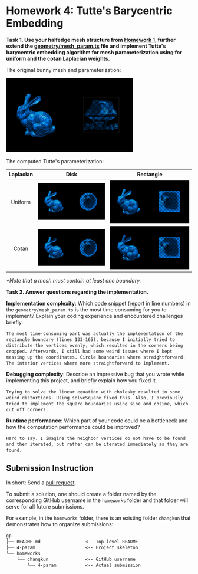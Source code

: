 # Homework 4: Tutte's Barycentric Embedding

**Task 1. Use your halfedge mesh structure from [Homework 1](../1-halfedge/README.md), further extend the [geometry/mesh_param.ts](./src/geometry/mesh_param.ts) file and implement Tutte's barycentric embedding algorithm for mesh parameterization using for **uniform** and the **cotan** Laplacian weights.**

The original bunny mesh and parameterization:

<img src="./assets/original.png" height="200"/>

The computed Tutte's parameterization:

|Laplacian|Disk|Rectangle|
|:--:|:--:|:--:|
|Uniform|![](./assets/uniform-disk.png)|![](./assets/uniform-rect.png)|
|Cotan|![](./assets/cotan-disk.png)|![](./assets/cotan-rect.png)|

_*Note that a mesh must contain at least one boundary._

**Task 2. Answer questions regarding the implementation.**

**Implementation complexity**: Which code snippet (report in line numbers) in the `geometry/mesh_param.ts` is the most time consuming for you to implement? Explain your coding experience and encountered challenges briefly.

```
The most time-consuming part was actually the implementation of the rectangle boundary (lines 133-165), because I initially tried to distribute the vertices evenly, which resulted in the corners being cropped. Afterwards, I still had some weird issues where I kept messing up the coordinates. Circle boundaries where straightforward. The interior vertices where more straightforward to implement. 
```

**Debugging complexity**: Describe an impressive bug that you wrote while implementing this project, and briefly explain how you fixed it.

```
Trying to solve the linear equation with cholesky resulted in some weird distortions. Using solveSquare fixed this. Also, I previously tried to implement the square boundaries using sine and cosine, which cut off corners.
```

**Runtime performance**: Which part of your code could be a bottleneck and how the computation performance could be improved?

```
Hard to say. I imagine the neighbor vertices do not have to be found and then iterated, but rather can be iterated immediately as they are found.
```

## Submission Instruction

In short: Send a [pull request](https://github.com/mimuc/gp/pulls).

To submit a solution, one should create a folder named by the corresponding GitHub username in the `homeworks` folder and that folder will serve for all future submissions.

For example, in the `homeworks` folder, there is an existing folder `changkun`
that demonstrates how to organize submissions:

```
gp
├── README.md                 <-- Top level README
├── 4-param                   <-- Project skeleton
└── homeworks
    └── changkun              <-- GitHub username
        └── 4-param           <-- Actual submission
```
